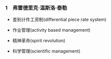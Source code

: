 ### 1　弗雷德里克·温斯洛·泰勒

-   差别计件工资制(differential piece rate system)
    
-   作业管理(activity based management)
    
-   精神革命(spirit revolution)
    
-   科学管理(scientific management)